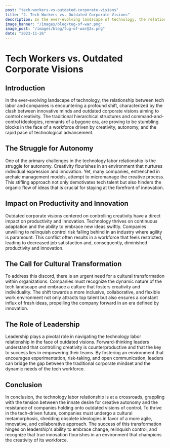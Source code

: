 ```yaml
---
post: "tech-workers-vs-outdated-corporate-visions"
title: "2. Tech Workers vs. Outdated Corporate Visions"
description: In the ever-evolving landscape of technology, the relationship between tech labor and companies is encountering a profound shift
image_banner: "/images/blog/tug-of-war.png"
image_post: "/images/blog/tug-of-war@2x.png"
date: "2023-11-26"
---
```

# Tech Workers vs. Outdated Corporate Visions

## Introduction

In the ever-evolving landscape of technology, the relationship between tech labor and companies is encountering a profound shift, characterized by the clash between innovative minds and outdated corporate visions aiming to control creativity. The traditional hierarchical structures and command-and-control ideologies, remnants of a bygone era, are proving to be stumbling blocks in the face of a workforce driven by creativity, autonomy, and the rapid pace of technological advancement.

## The Struggle for Autonomy

One of the primary challenges in the technology labor relationship is the struggle for autonomy. Creativity flourishes in an environment that nurtures individual expression and innovation. Yet, many companies, entrenched in archaic management models, attempt to micromanage the creative process. This stifling approach not only demotivates tech talent but also hinders the organic flow of ideas that is crucial for staying at the forefront of innovation.

## Impact on Productivity and Innovation

Outdated corporate visions centered on controlling creativity have a direct impact on productivity and innovation. Technology thrives on continuous adaptation and the ability to embrace new ideas swiftly. Companies unwilling to relinquish control risk falling behind in an industry where agility is paramount. This conflict often results in a workforce that feels restricted, leading to decreased job satisfaction and, consequently, diminished productivity and innovation.

## The Call for Cultural Transformation

To address this discord, there is an urgent need for a cultural transformation within organizations. Companies must recognize the dynamic nature of the tech landscape and embrace a culture that fosters creativity and individuality. The shift towards a more inclusive, collaborative, and flexible work environment not only attracts top talent but also ensures a constant influx of fresh ideas, propelling the company forward in an era defined by innovation.

## The Role of Leadership

Leadership plays a pivotal role in navigating the technology labor relationship in the face of outdated visions. Forward-thinking leaders understand that controlling creativity is counterproductive and that the key to success lies in empowering their teams. By fostering an environment that encourages experimentation, risk-taking, and open communication, leaders can bridge the gap between the traditional corporate mindset and the dynamic needs of the tech workforce.

## Conclusion

In conclusion, the technology labor relationship is at a crossroads, grappling with the tension between the innate desire for creative autonomy and the resistance of companies holding onto outdated visions of control. To thrive in the tech-driven future, companies must undergo a cultural metamorphosis, shedding obsolete ideologies in favor of a more agile, innovative, and collaborative approach. The success of this transformation hinges on leadership's ability to embrace change, relinquish control, and recognize that true innovation flourishes in an environment that champions the creativity of its workforce.
